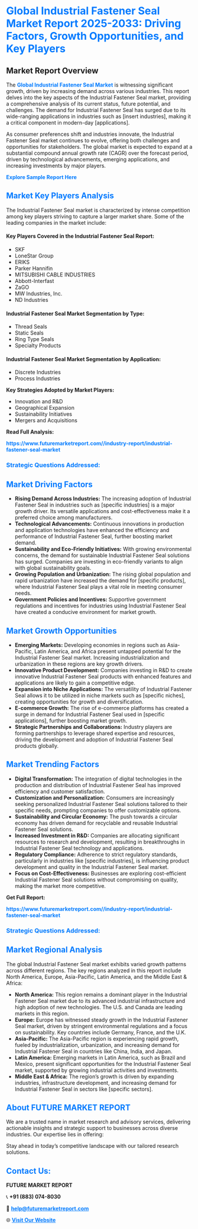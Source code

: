 <h1 style="color: #007BFF;">Global Industrial Fastener Seal Market Report 2025-2033: Driving Factors, Growth Opportunities, and Key Players</h1>

<section id="overview">
<h2>Market Report Overview</h2>
<p>The <a href="https://www.futuremarketreport.com//industry-report/industrial-fastener-seal-market" style="color: #007BFF; text-decoration: none;"><strong>Global Industrial Fastener Seal Market</strong></a> is witnessing significant growth, driven by increasing demand across various industries. This report delves into the key aspects of the Industrial Fastener Seal market, providing a comprehensive analysis of its current status, future potential, and challenges. The demand for Industrial Fastener Seal has surged due to its wide-ranging applications in industries such as [insert industries], making it a critical component in modern-day [applications].</p>
<p>As consumer preferences shift and industries innovate, the Industrial Fastener Seal market continues to evolve, offering both challenges and opportunities for stakeholders. The global market is expected to expand at a substantial compound annual growth rate (CAGR) over the forecast period, driven by technological advancements, emerging applications, and increasing investments by major players.</p>
</section>

<section id="overview">
<p><a href="https://www.futuremarketreport.com//request-sample/reportId=90279" style="color: #007BFF; text-decoration: none;"><strong>Explore Sample Report Here</strong></a></p>
</section>

<section id="key-players">
<h2 style="color: #007BFF;">Market Key Players Analysis</h2>
<p>The Industrial Fastener Seal market is characterized by intense competition among key players striving to capture a larger market share. Some of the leading companies in the market include:</p>
<h4>Key Players Covered in the Industrial Fastener Seal Report:</h4>
<ul><li>SKF</li><li>LoneStar Group</li><li>ERIKS</li><li>Parker Hannifin</li><li>MITSUBISHI CABLE INDUSTRIES</li><li>Abbott-Interfast</li><li>ZaGO</li><li>MW Industries, Inc.</li><li>ND Industries</li></ul>
<h4>Industrial Fastener Seal Market Segmentation by Type:</h4>
<ul><li>Thread Seals</li><li>Static Seals</li><li>Ring Type Seals</li><li>Specialty Products</li></ul>

<h4>Industrial Fastener Seal Market Segmentation by Application:</h4>
<ul><li>Discrete Industries</li><li>Process Industries</li></ul>
<p><strong>Key Strategies Adopted by Market Players:</strong></p>
<ul>
<li>Innovation and R&D</li>
<li>Geographical Expansion</li>
<li>Sustainability Initiatives</li>
<li>Mergers and Acquisitions</li>
</ul>
</section>

<section>
<p><strong>Read Full Analysis: </strong></p><a href="https://www.futuremarketreport.com//industry-report/industrial-fastener-seal-market" style="color: #007BFF; text-decoration: none;"><strong>https://www.futuremarketreport.com//industry-report/industrial-fastener-seal-market</strong></a>
<h3 style="color: #007BFF;">Strategic Questions Addressed:</h3>
</section>

<section id="driving-factors">
<h2 style="color: #007BFF;">Market Driving Factors</h2>
<ul>
<li><strong>Rising Demand Across Industries:</strong> The increasing adoption of Industrial Fastener Seal in industries such as [specific industries] is a major growth driver. Its versatile applications and cost-effectiveness make it a preferred choice among manufacturers.</li>
<li><strong>Technological Advancements:</strong> Continuous innovations in production and application technologies have enhanced the efficiency and performance of Industrial Fastener Seal, further boosting market demand.</li>
<li><strong>Sustainability and Eco-Friendly Initiatives:</strong> With growing environmental concerns, the demand for sustainable Industrial Fastener Seal solutions has surged. Companies are investing in eco-friendly variants to align with global sustainability goals.</li>
<li><strong>Growing Population and Urbanization:</strong> The rising global population and rapid urbanization have increased the demand for [specific products], where Industrial Fastener Seal plays a vital role in meeting consumer needs.</li>
<li><strong>Government Policies and Incentives:</strong> Supportive government regulations and incentives for industries using Industrial Fastener Seal have created a conducive environment for market growth.</li>
</ul>
</section>

<section id="growth-opportunities">
<h2 style="color: #007BFF;">Market Growth Opportunities</h2>
<ul>
<li><strong>Emerging Markets:</strong> Developing economies in regions such as Asia-Pacific, Latin America, and Africa present untapped potential for the Industrial Fastener Seal market. Increasing industrialization and urbanization in these regions are key growth drivers.</li>
<li><strong>Innovative Product Development:</strong> Companies investing in R&D to create innovative Industrial Fastener Seal products with enhanced features and applications are likely to gain a competitive edge.</li>
<li><strong>Expansion into Niche Applications:</strong> The versatility of Industrial Fastener Seal allows it to be utilized in niche markets such as [specific niches], creating opportunities for growth and diversification.</li>
<li><strong>E-commerce Growth:</strong> The rise of e-commerce platforms has created a surge in demand for Industrial Fastener Seal used in [specific applications], further boosting market growth.</li>
<li><strong>Strategic Partnerships and Collaborations:</strong> Industry players are forming partnerships to leverage shared expertise and resources, driving the development and adoption of Industrial Fastener Seal products globally.</li>
</ul>
</section>

<section id="trending-factors">
<h2 style="color: #007BFF;">Market Trending Factors</h2>
<ul>
<li><strong>Digital Transformation:</strong> The integration of digital technologies in the production and distribution of Industrial Fastener Seal has improved efficiency and customer satisfaction.</li>
<li><strong>Customization and Personalization:</strong> Consumers are increasingly seeking personalized Industrial Fastener Seal solutions tailored to their specific needs, prompting companies to offer customizable options.</li>
<li><strong>Sustainability and Circular Economy:</strong> The push towards a circular economy has driven demand for recyclable and reusable Industrial Fastener Seal solutions.</li>
<li><strong>Increased Investment in R&D:</strong> Companies are allocating significant resources to research and development, resulting in breakthroughs in Industrial Fastener Seal technology and applications.</li>
<li><strong>Regulatory Compliance:</strong> Adherence to strict regulatory standards, particularly in industries like [specific industries], is influencing product development and quality in the Industrial Fastener Seal market.</li>
<li><strong>Focus on Cost-Effectiveness:</strong> Businesses are exploring cost-efficient Industrial Fastener Seal solutions without compromising on quality, making the market more competitive.</li>
</ul>
</section>

<section>
<p><strong>Get Full Report: </strong></p><a href="https://www.futuremarketreport.com//industry-report/industrial-fastener-seal-market" style="color: #007BFF; text-decoration: none;"><strong>https://www.futuremarketreport.com//industry-report/industrial-fastener-seal-market</strong></a>
<h3 style="color: #007BFF;">Strategic Questions Addressed:</h3>
</section>


<section id="regional-analysis">
<h2 style="color: #007BFF;">Market Regional Analysis</h2>
<p>The global Industrial Fastener Seal market exhibits varied growth patterns across different regions. The key regions analyzed in this report include North America, Europe, Asia-Pacific, Latin America, and the Middle East & Africa:</p>
<ul>
<li><strong>North America:</strong> This region remains a dominant player in the Industrial Fastener Seal market due to its advanced industrial infrastructure and high adoption of new technologies. The U.S. and Canada are leading markets in this region.</li>
<li><strong>Europe:</strong> Europe has witnessed steady growth in the Industrial Fastener Seal market, driven by stringent environmental regulations and a focus on sustainability. Key countries include Germany, France, and the U.K.</li>
<li><strong>Asia-Pacific:</strong> The Asia-Pacific region is experiencing rapid growth, fueled by industrialization, urbanization, and increasing demand for Industrial Fastener Seal in countries like China, India, and Japan.</li>
<li><strong>Latin America:</strong> Emerging markets in Latin America, such as Brazil and Mexico, present significant opportunities for the Industrial Fastener Seal market, supported by growing industrial activities and investments.</li>
<li><strong>Middle East & Africa:</strong> The region’s growth is driven by expanding industries, infrastructure development, and increasing demand for Industrial Fastener Seal in sectors like [specific sectors].</li>
</ul>
</section>

<footer>
<h2 style="color: #007BFF;">About FUTURE MARKET REPORT</h2>
<p>We are a trusted name in market research and advisory services, delivering actionable insights and strategic support to businesses across diverse industries. Our expertise lies in offering:</p>

<p>Stay ahead in today’s competitive landscape with our tailored research solutions.</p>

<h2 style="color: #007BFF;">Contact Us:</h2>
<p><strong>FUTURE MARKET REPORT</strong></p>
<p>📞 <strong>+91 (883) 074-8030</strong></p>
<p>📧 <strong><a href="mailto:help@futuremarketreport.com" style="color: #007BFF;">help@futuremarketreport.com</a></strong></p>
<p>🌐 <strong><a href="https://www.futuremarketreport.com/" style="color: #007BFF;">Visit Our Website</a></strong></p>
</footer>